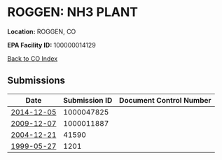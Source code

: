 # ROGGEN: NH3 PLANT

**Location:** ROGGEN, CO

**EPA Facility ID:** 100000014129

[Back to CO Index](../../index.md)

## Submissions

| Date | Submission ID | Document Control Number |
|------|--------------|-------------------------|
| [2014-12-05](submissions/1000047825.md) | 1000047825 |  |
| [2009-12-07](submissions/1000011887.md) | 1000011887 |  |
| [2004-12-21](submissions/41590.md) | 41590 |  |
| [1999-05-27](submissions/1201.md) | 1201 |  |
